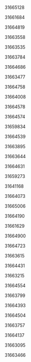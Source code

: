 31665128

31661684

31664819

31663558

31663535

31663784

31664686

31663477

31664758

31664008

31664578

31664574

31659834

31664539

31663895

31663644

31664631

31659273

31641168

31664073

31665006

31664190

31661629

31664900

31664723

31663615

31664431

31663215

31664554

31663799

31664393

31664504

31663757

31664137

31663095

31663466

